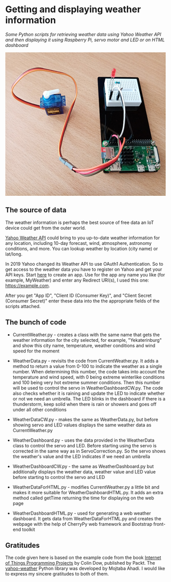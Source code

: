 # Getting and displaying weather information

*Some Python scripts for retrieving weather data using Yahoo Weather API and then displaying it using Raspberry Pi, servo motor and LED or on HTML dashboard*

<p align="center">
<img src="images/rpi_weather.jpg" width="600px" height="450px">
</p>

## The source of data

The weather information is perhaps the best source of free data an IoT device could get from the outer world. 

[Yahoo Weather API](https://developer.yahoo.com/weather) could bring to you up-to-date weather information for any location, including 10-day forecast, wind, atmosphere, astronomy conditions, and more. You can lookup weather by location (city name) or lat/long.

In 2019 Yahoo changed its Weather API to use OAuth1 Authentication. So to get access to the weather data you have to register on Yahoo and get your API keys. Start [here](https://developer.yahoo.com/apps/create) to create an app. Use for the app any name you like (for example, MyWeather) and enter any Redirect URI(s), I used this one: https://example.com.

After you get "App ID", "Client ID (Consumer Key)", and "Client Secret (Consumer Secret)" enter these data into the the appropriate fields of the scripts attached.

## The bunch of code

* CurrentWeather.py - creates a class with the same name that gets the weather information for the city selected, for example, "Yekaterinburg" and show this city name, temperature, weather conditions and wind speed for the moment

* WeatherData.py - revisits the code from CurrentWeather.py. It adds a method to return a value from 0-100 to indicate the weather as a single number. When determining this number, the code takes into account the temperature and wind speed, with 0 being extreme winterlike conditions and 100 being very hot extreme summer conditions. Then this number will be used to control the servo in WeatherDashboardCW.py. The code also checks whether it is raining and update the LED to indicate whether or not we need an umbrella. The LED blinks in the dashboard if there is a thunderstorm, keep solid when there is rain or showers and goes off under all other conditions

* WeatherDataCW.py - makes the same as WeatherData.py, but before showing servo and LED values displays the same weather data as CurrentWeather.py

* WeatherDashboard.py - uses the data provided in the WeatherData class to control the servo and LED. Before starting using the servo is corrected in the same way as in ServoCorrection.py. So the servo shows the weather's value and the LED indicates if we need an umbrella

* WeatherDashboardCW.py - the same as WeatherDashboard.py but additionally displays the weather data, weather value and LED value before starting to control the servo and LED

* WeatherDataForHTML.py - modifies CurrentWeather.py a little bit and makes it more suitable for WeatherDashboardHTML.py. It adds an extra method called getTime returning the time for displaying on the web page

* WeatherDashboardHTML.py - used for generating a web weather dashboard. It gets data from WeatherDataForHTML.py and creates the webpage with the help of CherryPy web framework and Bootstrap front-end toolkit

## Gratitudes

The code given here is based on the example code from the book [Internet of Things Programming Projects](https://github.com/PacktPublishing/Internet-of-Things-Programming-Projects) by Colin Dow, published by Packt. The [yahoo-weather](https://github.com/M-Ahadi/yahoo_weather) Python library was developed by Mojtaba Ahadi. I would like to express my sincere gratitudes to both of them.